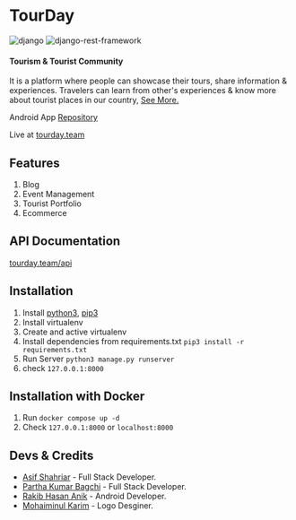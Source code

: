 # TourDay

![django](https://img.shields.io/github/pipenv/locked/dependency-version/asifo1/TourDay/django) ![django-rest-framework](https://img.shields.io/github/pipenv/locked/dependency-version/asifo1/TourDay/djangorestframework)

#### Tourism & Tourist Community

It is a platform where people can showcase their tours, share information & experiences. Travelers can learn from other's experiences & know more about tourist places in our country, [See More.](https://sites.google.com/view/touristcommunity/tourday)

Android App [Repository](https://github.com/anikrakib/TourDay)

Live at [tourday.team](https://tourday.team)

## Features

1. Blog
2. Event Management
3. Tourist Portfolio
4. Ecommerce

## API Documentation

[tourday.team/api](https://tourday.team/api)

## Installation

1. Install [python3](https://www.python.org/downloads/), [pip3](https://pip.pypa.io/en/stable/installing/)
2. Install virtualenv
3. Create and active virtualenv
4. Install dependencies from requirements.txt `pip3 install -r requirements.txt`
5. Run Server `python3 manage.py runserver`
6. check `127.0.0.1:8000`

## Installation with Docker
1. Run `docker compose up -d`
2. Check `127.0.0.1:8000` or `localhost:8000`

## Devs & Credits

- [Asif Shahriar](https://asifo1.github.io) - Full Stack Developer.
- [Partha Kumar Bagchi](https://github.com/pkbagchi) - Full Stack Developer.
- [Rakib Hasan Anik](https://github.com/anikrakib) - Android Developer.
- [Mohaiminul Karim](https://dribbble.com/MkAkash) - Logo Desginer.
